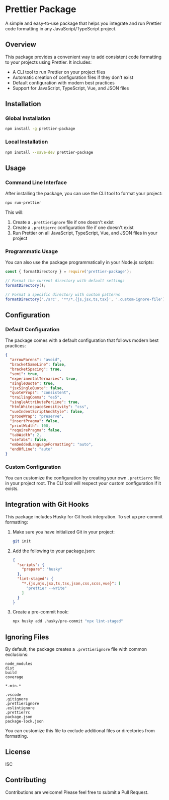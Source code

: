 # Prettier Package

A simple and easy-to-use package that helps you integrate and run Prettier code formatting in any JavaScript/TypeScript project.

## Overview

This package provides a convenient way to add consistent code formatting to your projects using Prettier. It includes:

- A CLI tool to run Prettier on your project files
- Automatic creation of configuration files if they don't exist
- Default configuration with modern best practices
- Support for JavaScript, TypeScript, Vue, and JSON files

## Installation

### Global Installation

```bash
npm install -g prettier-package
```

### Local Installation

```bash
npm install --save-dev prettier-package
```

## Usage

### Command Line Interface

After installing the package, you can use the CLI tool to format your project:

```bash
npx run-prettier
```

This will:
1. Create a `.prettierignore` file if one doesn't exist
2. Create a `.prettierrc` configuration file if one doesn't exist
3. Run Prettier on all JavaScript, TypeScript, Vue, and JSON files in your project

### Programmatic Usage

You can also use the package programmatically in your Node.js scripts:

```javascript
const { formatDirectory } = require('prettier-package');

// Format the current directory with default settings
formatDirectory();

// Format a specific directory with custom patterns
formatDirectory('./src', '**/*.{js,jsx,ts,tsx}', '.custom-ignore-file');
```

## Configuration

### Default Configuration

The package comes with a default configuration that follows modern best practices:

```json
{
  "arrowParens": "avoid",
  "bracketSameLine": false,
  "bracketSpacing": true,
  "semi": true,
  "experimentalTernaries": true,
  "singleQuote": true,
  "jsxSingleQuote": false,
  "quoteProps": "consistent",
  "trailingComma": "es5",
  "singleAttributePerLine": true,
  "htmlWhitespaceSensitivity": "css",
  "vueIndentScriptAndStyle": false,
  "proseWrap": "preserve",
  "insertPragma": false,
  "printWidth": 100,
  "requirePragma": false,
  "tabWidth": 2,
  "useTabs": false,
  "embeddedLanguageFormatting": "auto",
  "endOfLine": "auto"
}
```

### Custom Configuration

You can customize the configuration by creating your own `.prettierrc` file in your project root. The CLI tool will respect your custom configuration if it exists.

## Integration with Git Hooks

This package includes Husky for Git hook integration. To set up pre-commit formatting:

1. Make sure you have initialized Git in your project:
   ```bash
   git init
   ```

2. Add the following to your package.json:
   ```json
   {
     "scripts": {
       "prepare": "husky"
     },
     "lint-staged": {
       "*.{js,mjs,jsx,ts,tsx,json,css,scss,vue}": [
         "prettier --write"
       ]
     }
   }
   ```

3. Create a pre-commit hook:
   ```bash
   npx husky add .husky/pre-commit "npx lint-staged"
   ```

## Ignoring Files

By default, the package creates a `.prettierignore` file with common exclusions:

```
node_modules
dist
build
coverage
    
*.min.*

.vscode
.gitignore
.prettierignore
.eslintignore
.prettierrc
package.json
package-lock.json
```

You can customize this file to exclude additional files or directories from formatting.

## License

ISC

## Contributing

Contributions are welcome! Please feel free to submit a Pull Request.
